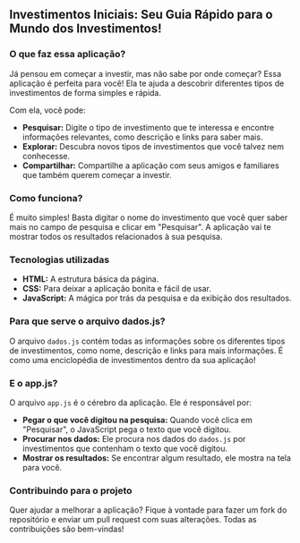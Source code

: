 ## **Investimentos Iniciais: Seu Guia Rápido para o Mundo dos Investimentos!** 

### **O que faz essa aplicação?**

Já pensou em começar a investir, mas não sabe por onde começar? Essa aplicação é perfeita para você! Ela te ajuda a descobrir diferentes tipos de investimentos de forma simples e rápida. 

Com ela, você pode:

* **Pesquisar:** Digite o tipo de investimento que te interessa e encontre informações relevantes, como descrição e links para saber mais.
* **Explorar:** Descubra novos tipos de investimentos que você talvez nem conhecesse.
* **Compartilhar:** Compartilhe a aplicação com seus amigos e familiares que também querem começar a investir.

### **Como funciona?**

É muito simples! Basta digitar o nome do investimento que você quer saber mais no campo de pesquisa e clicar em "Pesquisar". A aplicação vai te mostrar todos os resultados relacionados à sua pesquisa.

### **Tecnologias utilizadas**

* **HTML:** A estrutura básica da página.
* **CSS:** Para deixar a aplicação bonita e fácil de usar.
* **JavaScript:** A mágica por trás da pesquisa e da exibição dos resultados.

### **Para que serve o arquivo dados.js?**

O arquivo `dados.js` contém todas as informações sobre os diferentes tipos de investimentos, como nome, descrição e links para mais informações. É como uma enciclopédia de investimentos dentro da sua aplicação!

### **E o app.js?**

O arquivo `app.js` é o cérebro da aplicação. Ele é responsável por:

* **Pegar o que você digitou na pesquisa:** Quando você clica em "Pesquisar", o JavaScript pega o texto que você digitou.
* **Procurar nos dados:** Ele procura nos dados do `dados.js` por investimentos que contenham o texto que você digitou.
* **Mostrar os resultados:** Se encontrar algum resultado, ele mostra na tela para você.

### **Contribuindo para o projeto**

Quer ajudar a melhorar a aplicação? Fique à vontade para fazer um fork do repositório e enviar um pull request com suas alterações. Todas as contribuições são bem-vindas!

